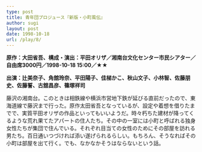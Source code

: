 ```yaml
---
type: post
title: 青年団プロジュース『新版・小町風伝』
author: sugi
layout: post
date: 1998-10-18
url: /play/8/
---
```

**原作：大田省吾、構成・演出：平田オリザ／湘南台文化センター市民シアター／自由席3000円／1998-10-18 15:00／★★**

**出演：辻美奈子、角舘玲奈、平田陽子、佳梯かこ、秋山文子、小林智、佐藤朋史、佐藤誓、古舘昌彦、篠塚祥司**

藤沢の湘南台。このときは相鉄線や横浜市営地下鉄が延びる直前だったので、東海道線で藤沢まで行った。原作太田省吾となっているが、設定や着想を借りたまでで、実質平田オリザの作品といってもいいようだ。時々朽ちた建材が降ってくるような荒れ果てたアパートの住人たち。その中の一室には小町と呼ばれる独身女性たちが集団で住んでいる。それぞれ目当ての女性のためにその部屋を訪れる男たち。百日通いつづければ添い遂げられるらしい。もちろん、そうなればその小町は部屋を出て行く。でも、なかなかそうはならないという話。

